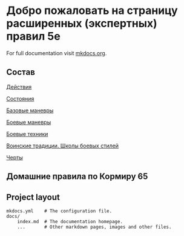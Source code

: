 # Добро пожаловать на страницу расширенных (экспертных) правил 5е

For full documentation visit [mkdocs.org](https://www.mkdocs.org).

## Состав

[Действия]()

[Состояния]()

[Базовые маневры]()

[Боевые маневры]()

[Боевые техники]()

[Воинские традиции. Школы боевых стилей]()


[Черты]()


## Домашние правила по Кормиру 65


## Project layout

    mkdocs.yml    # The configuration file.
    docs/
        index.md  # The documentation homepage.
        ...       # Other markdown pages, images and other files.
